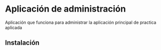 # Aplicación de administración
Aplicación que funciona para administrar la aplicación principal de practica aplicada

## Instalación